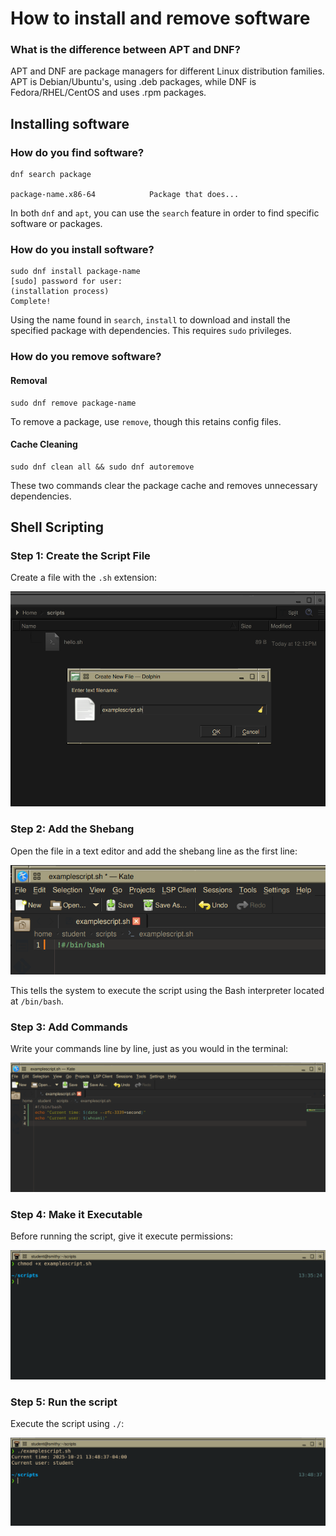 # How to install and remove software

### What is the difference between APT and DNF?

APT and DNF are package managers for different Linux distribution families. APT is Debian/Ubuntu's, using .deb packages, while DNF is Fedora/RHEL/CentOS and uses .rpm packages.

## Installing software

### How do you find software?
```
dnf search package

package-name.x86-64            Package that does...
```

In both `dnf` and `apt`, you can use the `search` feature in order to find specific software or packages.

### How do you install software?
```
sudo dnf install package-name
[sudo] password for user:
(installation process)
Complete!
```

Using the name found in `search`, `install` to download and install the specified package with dependencies. This requires `sudo` privileges. 

### How do you remove software?



#### Removal

```
sudo dnf remove package-name
```

To remove a package, use `remove`, though this retains config files.

#### Cache Cleaning
```
sudo dnf clean all && sudo dnf autoremove
```
These two commands clear the package cache and removes unnecessary dependencies.

## Shell Scripting

### Step 1: Create the Script File
Create a file with the `.sh` extension:

![e1.1](e1.1.png)

### Step 2: Add the Shebang
Open the file in a text editor and add the shebang line as the first line:

![e1.2](e1.2.png)

This tells the system to execute the script using the Bash interpreter located at `/bin/bash`.

### Step 3: Add Commands
Write your commands line by line, just as you would in the terminal:

![e1.3](e1.3.png)

### Step 4: Make it Executable
Before running the script, give it execute permissions:

![e1.4](e1.4.png)

### Step 5: Run the script

Execute the script using `./`:

![e1.5](e1.5.png)